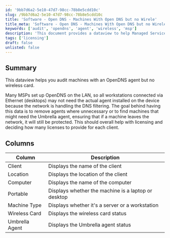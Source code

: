 ```yaml
---
id: '9bb7d6a2-5e10-47d7-98cc-78b8e5cdd10c'
slug: /9bb7d6a2-5e10-47d7-98cc-78b8e5cdd10c
title: 'Software - Open DNS - Machines With Open DNS but no Wirele'
title_meta: 'Software - Open DNS - Machines With Open DNS but no Wirele'
keywords: ['audit', 'opendns', 'agent', 'wireless', 'msp']
description: 'This document provides a dataview to help Managed Service Providers (MSPs) audit machines that have the OpenDNS agent installed but lack a wireless card. It aims to assist in identifying unnecessary agents and determining the need for Umbrella agents, ultimately aiding in license management for clients.'
tags: ['licensing']
draft: false
unlisted: false
---
```


## Summary

This dataview helps you audit machines with an OpenDNS agent but no wireless card.

Many MSPs set up OpenDNS on the LAN, so all workstations connected via Ethernet (desktops) may not need the actual agent installed on the device because the network is handling the DNS filtering. The goal behind having this data is to remove agents where unnecessary or to find machines that might need the Umbrella agent, ensuring that if a machine leaves the network, it will still be protected. This should overall help with licensing and deciding how many licenses to provide for each client.

## Columns

| Column          | Description                                    |
|-----------------|------------------------------------------------|
| Client          | Displays the name of the client                |
| Location        | Displays the location of the client            |
| Computer        | Displays the name of the computer              |
| Portable        | Displays whether the machine is a laptop or desktop |
| Machine Type    | Displays whether it's a server or a workstation |
| Wireless Card    | Displays the wireless card status              |
| Umbrella Agent  | Displays the Umbrella agent status              |

